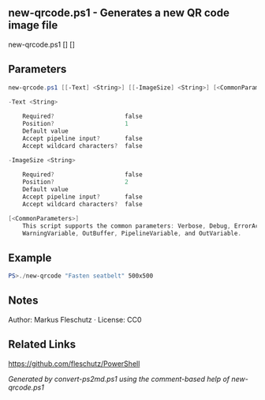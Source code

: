 ## new-qrcode.ps1 - Generates a new QR code image file

new-qrcode.ps1 [<Text>] [<ImageSize>]

## Parameters
```powershell
new-qrcode.ps1 [[-Text] <String>] [[-ImageSize] <String>] [<CommonParameters>]

-Text <String>
    
    Required?                    false
    Position?                    1
    Default value                
    Accept pipeline input?       false
    Accept wildcard characters?  false

-ImageSize <String>
    
    Required?                    false
    Position?                    2
    Default value                
    Accept pipeline input?       false
    Accept wildcard characters?  false

[<CommonParameters>]
    This script supports the common parameters: Verbose, Debug, ErrorAction, ErrorVariable, WarningAction, 
    WarningVariable, OutBuffer, PipelineVariable, and OutVariable.
```

## Example
```powershell
PS>./new-qrcode "Fasten seatbelt" 500x500
```

## Notes
Author: Markus Fleschutz · License: CC0

## Related Links
https://github.com/fleschutz/PowerShell

*Generated by convert-ps2md.ps1 using the comment-based help of new-qrcode.ps1*
